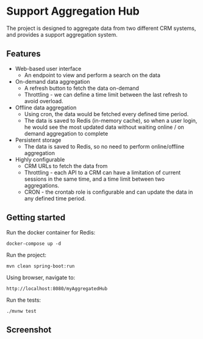 # Support Aggregation Hub

The project is designed to aggregate data from two different CRM systems, and provides a support aggregation system.


## Features
- Web-based user interface
  - An endpoint to view and perform a search on the data
- On-demand data aggregation
  - A refresh button to fetch the data on-demand
  - Throttling - we can define a time limit between the last refresh to avoid overload. 
- Offline data aggregation
  - Using cron, the data would be fetched every defined time period.
  - The data is saved to Redis (in-memory cache), so when a user login, he would see the most updated data without waiting online / on demand aggregation to complete
- Persistent storage
  - The data is saved to Redis, so no need to perform online/offline aggregation
- Highly configurable
  - CRM URLs to fetch the data from
  - Throttling - each API to a CRM can have a limitation of current sessions in the same time, and a time limit between two aggregations.
  - CRON - the crontab role is configurable and can update the data in any defined time period.


## Getting started

Run the docker container for Redis:
```
docker-compose up -d
```

Run the project:
```
mvn clean spring-boot:run
```

Using browser, navigate to:

```
http://localhost:8080/myAggregatedHub
```

Run the tests:

```
./mvnw test
```



## Screenshot

